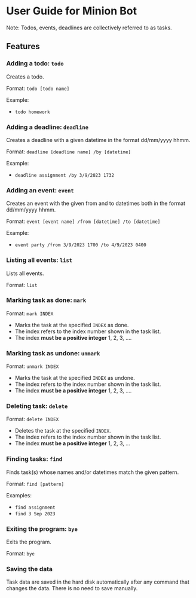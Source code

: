 # User Guide for Minion Bot

Note: Todos, events, deadlines are collectively referred to as tasks. 

## Features 

### Adding a todo: `todo`

Creates a todo.

Format: `todo [todo name]`

Example:
* `todo homework`

### Adding a deadline: `deadline`

Creates a deadline with a given datetime in the format dd/mm/yyyy hhmm.

Format: `deadline [deadline name] /by [datetime]`

Example:
* `deadline assignment /by 3/9/2023 1732`

### Adding an event: `event`

Creates an event with the given from and to datetimes both in the format dd/mm/yyyy hhmm.

Format: `event [event name] /from [datetime] /to [datetime]`

Example:
* `event party /from 3/9/2023 1700 /to 4/9/2023 0400`

### Listing all events: `list`

Lists all events.

Format: `list`

### Marking task as done: `mark`

Format: `mark INDEX`

* Marks the task at the specified `INDEX` as done.
* The index refers to the index number shown in the task list.
* The index **must be a positive integer** 1, 2, 3, …​.

### Marking task as undone: `unmark`

Format: `unmark INDEX`

* Marks the task at the specified `INDEX` as undone.
* The index refers to the index number shown in the task list.
* The index **must be a positive integer** 1, 2, 3, …​.

### Deleting task: `delete`

Format: `delete INDEX`

* Deletes the task at the specified `INDEX`.
* The index refers to the index number shown in the task list.
* The index **must be a positive integer** 1, 2, 3, …​

### Finding tasks: `find`

Finds task(s) whose names and/or datetimes match the given pattern.

Format: `find [pattern]`

Examples:
* `find assignment`
* `find 3 Sep 2023`

### Exiting the program: `bye`

Exits the program. 

Format: `bye`

### Saving the data

Task data are saved in the hard disk automatically after any command that changes the data. There is no need to save manually.
